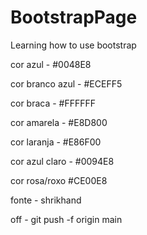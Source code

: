 # BootstrapPage
Learning how to use bootstrap

cor azul - 
#0048E8

cor branco azul - 
#ECEFF5

cor braca - 
#FFFFFF

cor amarela - 
#E8D800

cor laranja -
#E86F00

cor azul claro -
#0094E8

cor rosa/roxo
#CE00E8

fonte - 
shrikhand


off - git push -f origin main
